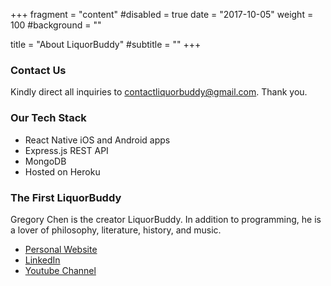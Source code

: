 +++
fragment = "content"
#disabled = true
date = "2017-10-05"
weight = 100
#background = ""

title = "About LiquorBuddy"
#subtitle = ""
+++

### Contact Us
Kindly direct all inquiries to <contactliquorbuddy@gmail.com>. Thank you.

### Our Tech Stack
- React Native iOS and Android apps
- Express.js REST API
- MongoDB
- Hosted on Heroku

### The First LiquorBuddy
Gregory Chen is the creator LiquorBuddy. In addition to programming, he is a lover of philosophy, literature, history, and music.

- [Personal Website](http://gregory-chen.com)
- [LinkedIn](https://www.linkedin.com/in/gregorychen3)
- [Youtube Channel](https://www.youtube.com/channel/UCihTPpCdKn2H7aaJ4bU7QNA)
